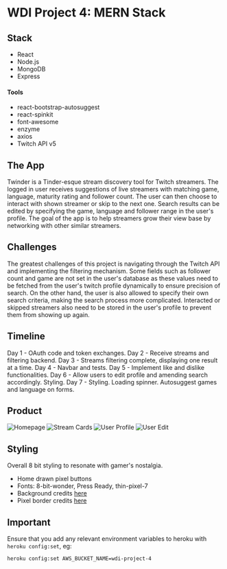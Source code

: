 # WDI Project 4: MERN Stack

## Stack

- React
- Node.js
- MongoDB
- Express

#### Tools

- react-bootstrap-autosuggest
- react-spinkit
- font-awesome
- enzyme
- axios
- Twitch API v5

## The App

Twinder is a Tinder-esque stream discovery tool for Twitch streamers. The logged in user receives suggestions of live streamers with matching game, language, maturity rating and follower count. The user can then choose to interact with shown streamer or skip to the next one. Search results can be edited by specifying the game, language and follower range in the user's profile. The goal of the app is to help streamers grow their view base by networking with other similar streamers.

## Challenges

The greatest challenges of this project is navigating through the Twitch API and implementing the filtering mechanism. Some fields such as follower count and game are not set in the user's database as these values need to be fetched from the user's twitch profile dynamically to ensure precision of search. On the other hand, the user is also allowed to specify their own search criteria, making the search process more complicated. Interacted or skipped streamers also need to be stored in the user's profile to prevent them from showing up again. 

## Timeline 
Day 1 - OAuth code and token exchanges.
Day 2 - Receive streams and filtering backend.
Day 3 - Streams filtering complete, displaying one result at a time.
Day 4 - Navbar and tests.
Day 5 - Implement like and dislike functionalities.
Day 6 - Allow users to edit profile and amending search accordingly. Styling.
Day 7 - Styling. Loading spinner. Autosuggest games and language on forms.

## Product
![Homepage](https://imgur.com/xs7tQ1F.png)
![Stream Cards](https://imgur.com/W1WA20s.png)
![User Profile](https://imgur.com/bcVPuPD.png)
![User Edit](https://imgur.com/J8dLNTZ.png)


## Styling 

Overall 8 bit styling to resonate with gamer's nostalgia. 
- Home drawn pixel buttons
- Fonts: 8-bit-wonder, Press Ready, thin-pixel-7
- Background credits [here](https://imgur.com/gallery/VZ9H2)
- Pixel border credits [here](https://codepen.io/albpara/pen/xDBvc?q=8+bit&limit=all&type=type-pens)

## Important

Ensure that you add any relevant environment variables to heroku with `heroku config:set`, eg:

`heroku config:set AWS_BUCKET_NAME=wdi-project-4`
